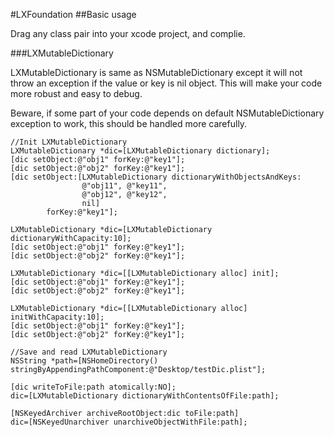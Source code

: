 #LXFoundation
##Basic usage

Drag any class pair into your xcode project, and complie.

###LXMutableDictionary

LXMutableDictionary is same as NSMutableDictionary except it will not throw an exception if the value or key is nil object. This will make your code more robust and easy to debug. 

Beware, if some part of your code depends on default NSMutableDictionary exception to work, this should be handled more carefully. 

	//Init LXMutableDictionary
	LXMutableDictionary *dic=[LXMutableDictionary dictionary];
	[dic setObject:@"obj1" forKey:@"key1"];
	[dic setObject:@"obj2" forKey:@"key1"];
	[dic setObject:[LXMutableDictionary dictionaryWithObjectsAndKeys:
					@"obj11", @"key11",
					@"obj12", @"key12",
					nil]
			forKey:@"key1"];
			
	LXMutableDictionary *dic=[LXMutableDictionary dictionaryWithCapacity:10];
	[dic setObject:@"obj1" forKey:@"key1"];
	[dic setObject:@"obj2" forKey:@"key1"];

	LXMutableDictionary *dic=[[LXMutableDictionary alloc] init];
	[dic setObject:@"obj1" forKey:@"key1"];
	[dic setObject:@"obj2" forKey:@"key1"];
  	
	LXMutableDictionary *dic=[[LXMutableDictionary alloc] initWithCapacity:10];
	[dic setObject:@"obj1" forKey:@"key1"];
	[dic setObject:@"obj2" forKey:@"key1"];

	//Save and read LXMutableDictionary
  	NSString *path=[NSHomeDirectory() stringByAppendingPathComponent:@"Desktop/testDic.plist"];
  	
  	[dic writeToFile:path atomically:NO];
	dic=[LXMutableDictionary dictionaryWithContentsOfFile:path];
	
	[NSKeyedArchiver archiveRootObject:dic toFile:path]
	dic=[NSKeyedUnarchiver unarchiveObjectWithFile:path];
      
      